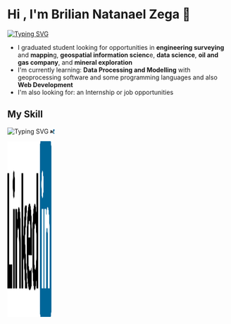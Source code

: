 # Hi , I'm Brilian Natanael Zega 👋

[![Typing SVG](https://readme-typing-svg.herokuapp.com/?lines=I+graduated+from;Bandung+Institute+of+Technology;majoring+in+Geophysical+Engineering)](https://git.io/typing-svg)


  * I graduated student looking for opportunities in **engineering surveying** and **mappin**g, **geospatial information scienc**e, **data science**, **oil and gas company**, and **mineral exploration**
  * I'm currently learning: **Data Processing and Modelling** with geoprocessing software and some programming languages and also **Web Development**
  * I'm also looking for: an Internship or job opportunities

## My Skill
![Typing SVG]()
<img src="https://github.com/Bril22/Bril22/blob/main/images/linkedin.svg" width="10" height="10">

<img src="https://github.com/Bril22/Bril22/blob/main/images/linkedin.svg" data-canonical-src="https://www.linkedin.com/in/briliannatan/" width="100" height="400" />

